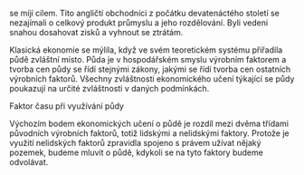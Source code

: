 se míjí cílem. Tito angličtí obchodníci z počátku devatenáctého století se nezajímali o celkový produkt průmyslu a jeho rozdělování. Byli vedeni snahou dosahovat zisků a vyhnout se ztrátám.

Klasická ekonomie se mýlila, když ve svém teoretickém systému přiřadila půdě zvláštní místo. Půda je v hospodářském smyslu výrobním faktorem a tvorba cen půdy se řídí stejnými zákony, jakými se řídí tvorba cen ostatních výrobních faktorů. Všechny zvláštnosti ekonomického učení týkající se půdy poukazují na určité zvláštnosti v daných podmínkách.

Faktor času při využívání půdy

Výchozím bodem ekonomických učení o půdě je rozdíl mezi dvěma třídami původních výrobních faktorů, totiž lidskými a nelidskými faktory. Protože je využití nelidských faktorů zpravidla spojeno s právem užívat nějaký pozemek, budeme mluvit o půdě, kdykoli se na tyto faktory budeme odvolávat.